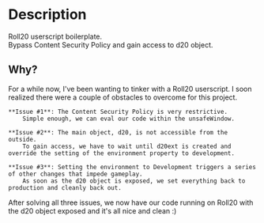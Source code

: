 # Description
Roll20 userscript boilerplate.  
Bypass Content Security Policy and gain access to d20 object.

## Why?
For a while now, I've been wanting to tinker with a Roll20 userscript. I soon realized there were a couple of obstacles to overcome for this project. 

	**Issue #1**: The Content Security Policy is very restrictive.  
		Simple enough, we can eval our code within the unsafeWindow. 

	**Issue #2**: The main object, d20, is not accessible from the outside.  
		To gain access, we have to wait until d20ext is created and override the setting of the environment property to development.

	**Issue #3**: Setting the environment to Development triggers a series of other changes that impede gameplay.  
		As soon as the d20 object is exposed, we set everything back to production and cleanly back out.

After solving all three issues, we now have our code running on Roll20 with the d20 object exposed and it's all nice and clean :)